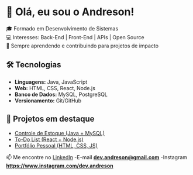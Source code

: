 # 👋 Olá, eu sou o Andreson!

🎓 Formado em Desenvolvimento de Sistemas  
💻 Interesses: Back-End | Front-End | APIs | Open Source  
🚀 Sempre aprendendo e contribuindo para projetos de impacto  

## 🛠️ Tecnologias
- **Linguagens:** Java, JavaScript
- **Web:** HTML, CSS, React, Node.js  
- **Banco de Dados:** MySQL, PostgreSQL  
- **Versionamento:** Git/GitHub  

## 📌 Projetos em destaque
- [Controle de Estoque (Java + MySQL)](link)  
- [To-Do List (React + Node.js)](link)  
- [Portfólio Pessoal (HTML, CSS, JS)](link)  

📫 Me encontre no [LinkedIn](https://linkedin.com/in/Dev.andreson)
  -E-mail **dev.andreson@gmail.com**
  -Instagram **https://www.instagram.com/dev.andreson**
